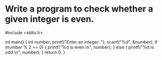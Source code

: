 # Write a program to check whether a given integer is even.

#include <stdio.h>

int main() {
    int number;
    printf("Enter an integer: ");
    scanf("%d", &number);
    if (number % 2 == 0) {
        printf("%d is even.\n", number);
    } else {
        printf("%d is odd.\n", number);
    }
    return 0;
}
